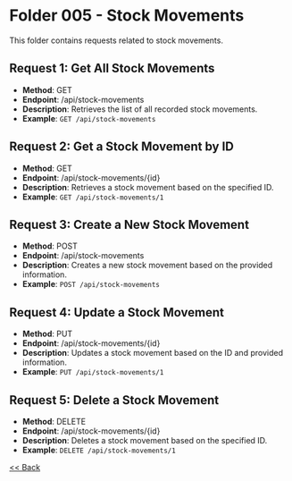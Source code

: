 # Folder 005 - Stock Movements

This folder contains requests related to stock movements.

## Request 1: Get All Stock Movements
- **Method**: GET
- **Endpoint**: /api/stock-movements
- **Description**: Retrieves the list of all recorded stock movements.
- **Example**: `GET /api/stock-movements`

## Request 2: Get a Stock Movement by ID
- **Method**: GET
- **Endpoint**: /api/stock-movements/{id}
- **Description**: Retrieves a stock movement based on the specified ID.
- **Example**: `GET /api/stock-movements/1`

## Request 3: Create a New Stock Movement
- **Method**: POST
- **Endpoint**: /api/stock-movements
- **Description**: Creates a new stock movement based on the provided information.
- **Example**: `POST /api/stock-movements`

## Request 4: Update a Stock Movement
- **Method**: PUT
- **Endpoint**: /api/stock-movements/{id}
- **Description**: Updates a stock movement based on the ID and provided information.
- **Example**: `PUT /api/stock-movements/1`

## Request 5: Delete a Stock Movement
- **Method**: DELETE
- **Endpoint**: /api/stock-movements/{id}
- **Description**: Deletes a stock movement based on the specified ID.
- **Example**: `DELETE /api/stock-movements/1`

[<< Back](../postman-calls.md)